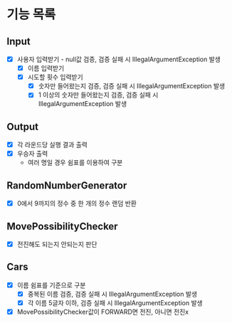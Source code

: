 # 기능 목록

## Input

- [x] 사용자 입력받기 - null값 검증, 검증 실패 시 IllegalArgumentException 발생
    - [x] 이름 입력받기
    - [x] 시도할 횟수 입력받기
        - [x] 숫자만 들어왔는지 검증, 검증 실패 시 IllegalArgumentException 발생
        - [x] 1 이상의 숫자만 들어왔는지 검증, 검증 실패 시 IllegalArgumentException 발생

## Output

- [x] 각 라운드당 실행 결과 출력
- [x] 우승자 출력
    - 여러 명일 경우 쉼표를 이용하여 구분

## RandomNumberGenerator

- [x] 0에서 9까지의 정수 중 한 개의 정수 랜덤 반환

## MovePossibilityChecker

- [x] 전진해도 되는지 안되는지 판단

## Cars

- [x] 이름 쉼표를 기준으로 구분
    - [x] 중복된 이름 검증, 검증 실패 시 IllegalArgumentException 발생
    - [x] 각 이름 5글자 이하, 검증 실패 시 IllegalArgumentException 발생
- [x] MovePossibilityChecker값이 FORWARD면 전진, 아니면 전진x